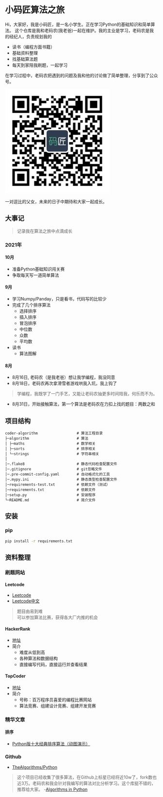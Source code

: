 # 小码匠算法之旅
Hi，大家好，我是小码匠，是一名小学生。正在学习Python的基础知识和简单算法。
这个仓库是我和老码农(我老爸)一起在维护。我的主业是学习，老码农是我的经纪人，负责规划我的
- 读书（编程方面书籍）
- 基础资料整理
- 找基础算法题
- 每天到家陪我刷题，一起学习

在学习过程中，老码农把遇到的问题及我和他的讨论做了简单整理，分享到了公众号。

![avatar](docs/imgs/qrcode.jpg)

一对逗比的父女，未来的日子中期待和大家一起成长。

## 大事记
> 记录我在算法之旅中点滴成长

### 2021年
#### 10月
- 准备Python基础知识闯关赛
- 争取每天写一道简单算法

#### 9月
- 学习Numpy/Panday，只是看书，代码写的比较少
- 完成了几个排序算法
  - 选择排序
  - 插入排序
  - 冒泡排序
  - 中位数
  - 众数
  - 平均数
- 读书
  - 算法图解
  
#### 8月
- 8月16日, 老码农（是我老爸）想让我学编程，我没同意
- 8月18日，老码农再次拿滑雪者游戏哄我入坑，我上钩了
> 学编程，我既学了一门手艺，又能让老码农抽更多时间陪我，何乐而不为。
- 8月31日，开始接触算法，第一个算法是老码农在力扣上找的题目：两数之和

## 项目结构
```
coder-algorithm                  # 算法工程目录
├─algorithm                      # 算法
│ ├─maths                        # 数学相关
│ ├─sorts                        # 排序相关
│ └─strings                      # 字符串相关
│
│─.flake8                        # 静态代码检查配置文件
│─.gitignore                     # git忽略文件
│─.pre-commit-config.yaml        # 自动格式化的工具
│─.mypy.ini                      # 静态类型检查配置文件
│─requirements-test.txt          # 依赖文件（测试）
│─requirements.txt               # 依赖文件
│─setup.py                       # 安装程序
└─README.md                      # 简介文件

```

## 安装
### pip
```bash
pip install -r requirements.txt
```


## 资料整理
### 刷题网站
#### Leetcode
- [Leetcode](https://leetcode.com/)
- [Leetcode中文](https://leetcode-cn.com/)
> 题目由易到难<br>可以参加算法比赛，获得各大厂内推的机会

#### HackerRank
- [地址](https://www.hackerrank.com/)
- 简介
  - 难度从低到高
  - 各种算法和数据结构
  - 直接编写代码，直接运行并查看结果

#### TopCoder
- [地址](https://www.topcoder.com/challenges/)
- 简介
  - 号称：百万程序员喜爱的编程比赛网站
  - 算法竞赛、组建设计竞赛、组建开发竞赛


### 精华文章
#### 排序
- [Python版十大经典排序算法（动图演示）](https://mp.weixin.qq.com/s/zLSq3MOiWpN4Lm3ujTTVTw)

### Github
- [TheAlgorithms/Python](https://github.com/TheAlgorithms/Python)
> 这个项目已经收集了很多算法，在Github上标星已经将近10w了，fork数也近3万。老码农和我会针对我编写的算法对比分析学习。这个库挺不错的，推荐给大家。
-[Algorithms in Python](https://github.com/prakhar1989/Algorithms)


